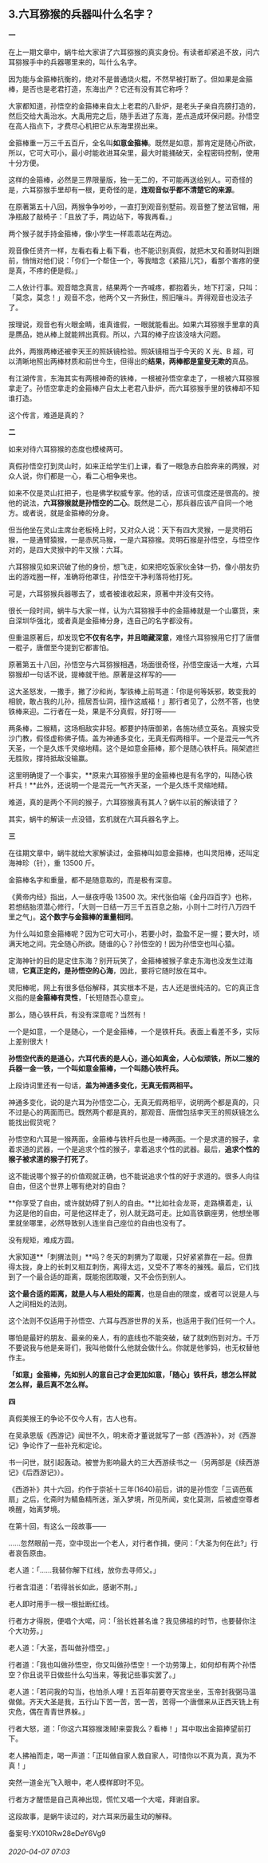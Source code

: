 ## 3.六耳猕猴的兵器叫什么名字？
**一**


在上一期文章中，蜗牛给大家讲了六耳猕猴的真实身份。有读者却紧追不放，问六耳猕猴手中的兵器哪里来的，叫什么名字。


因为能与金箍棒抗衡的，绝对不是普通烧火棍，不然早被打断了。但如果是金箍棒，是否也是老君打造，东海出产？它还有没有其它称呼？


大家都知道，孙悟空的金箍棒来自太上老君的八卦炉，是老头子亲自亮膀打造的，然后交给大禹治水。大禹用完之后，随手丢进了东海，差点造成环保问题。孙悟空在高人指点下，才费尽心机把它从东海里捞出来。


金箍棒重一万三千五百斤，全名叫**如意金箍棒**。既然是如意，那肯定是随心所欲，所以，它可大可小，最小时能收进耳朵里，最大时能捅破天，全程密码控制，使用十分方便。


这样的金箍棒，必然是三界限量版，独一无二的，不可能再送给别人。可奇怪的是，六耳猕猴手里却有一根，更奇怪的是，**连观音似乎都不清楚它的来源**。


在原著第五十八回，两猴争争吵吵，一直打到观音别墅前。观音整了整法官帽，用净瓶敲了敲椅子：「且放了手，两边站下，等我再看。」


两个猴子就手持金箍棒，像小学生一样乖乖站在两边。


观音像任贤齐一样，左看右看上看下看，也不能识别真假，就把木叉和善财叫到跟前，悄悄对他们说：「你们一个帮住一个，等我暗念《紧箍儿咒》，看那个害疼的便是真，不疼的便是假。」


二人依计行事。观音暗念真言，结果两个一齐喊疼，都抱着头，地下打滚，只叫：「莫念，莫念！」观音不念，他两个又一齐揪住，照旧嚷斗。弄得观音也没法子了。


按理说，观音也有火眼金睛，谁真谁假，一眼就能看出。如果六耳猕猴手里拿的真是赝品，她从棒上就能辨出真假。所以，六耳的棒子应该没啥大问题。


此外，两猴两棒还被李天王的照妖镜检验。照妖镜相当于今天的 X 光、B 超，可以清晰地照出两棒材质和前世今生，但得出的**结果，两棒都是童叟无欺的**真品。


有江湖传言，东海其实有两根神奇的铁棒，一根被孙悟空拿走了，一根被六耳猕猴拿走了。孙悟空拿走的金箍棒产自太上老君八卦炉，而六耳猕猴手里的铁棒却不知谁打造。


这个传言，难道是真的？


**二**


如来对待六耳猕猴的态度也模棱两可。


真假孙悟空打到灵山时，如来正给学生们上课，看了一眼急赤白脸奔来的两猴，对众人说，你们都是一心，看二心相争来也。


如来不仅是灵山扛把子，也是佛学权威专家。他的话，应该可信度还是很高的。按他的说法，**六耳猕猴就是孙悟空的二心**。既然是二心，那兵器应该产自同一个地方。或者说，就是金箍棒的分身。


但当他坐在灵山主席台老板椅上时，又对众人说：天下有四大灵猴，一是灵明石猴，一是通臂猿猴，一是赤尻马猴，一是六耳猕猴。灵明石猴是孙悟空，与悟空作对的，是四大灵猴中的牛叉猴：六耳。


六耳猕猴见如来识破了他的身份，想飞走，如来把吃饭家伙金钵一扔，像小朋友扔出的游戏圈一样，准确将他罩住，孙悟空干净利落将他打死。


可是，六耳猕猴兵器哪去了，或者被谁收起来，原著中并没有交待。


很长一段时间，蜗牛与大家一样，认为六耳猕猴手中的金箍棒就是一个山寨货，来自深圳华强北，或者真是金箍棒分身，连自己的名字都没有。


但重温原著后，却发现**它不仅有名字，并且暗藏深意**，难怪六耳猕猴用它打了唐僧一棍子，唐僧至今提到它都害怕。


原著第五十八回，孙悟空与六耳猕猴相遇，场面很奇怪，孙悟空废话一大堆，六耳猕猴却一句话不说，提棒就干他。原著是这样写的——


这大圣怒发，一撒手，撇了沙和尚，掣铁棒上前骂道：「你是何等妖邪，敢变我的相貌，敢占我的儿孙，擅居吾仙洞，擅作这威福！」那行者见了，公然不答，也使铁棒来迎。二行者在一处，果是不分真假，好打呀——


两条棒，二猴精，这场相敌实非轻。都要护持唐御弟，各施功绩立英名。真猴实受沙门教，假怪虚称佛子情。盖为神通多变化，无真无假两相平。一个是混元一气齐天圣，一个是久炼千灵缩地精。这个是如意金箍棒，那个是随心铁杆兵。隔架遮拦无胜败，撑持抵敌没输赢。


这里明确提了一个事实，**原来六耳猕猴手里的金箍棒也是有名字的，叫随心铁杆兵！**此外，还说明一个是混元一气齐天圣，一个是久炼千灵缩地精。


难道，真的是两个不同的猴子，六耳猕猴真有其人？蜗牛以前的解读错了？


其实，蜗牛的解读一点没错，玄机就在六耳兵器名字上。


**三**


在往期文章中，蜗牛就给大家解读过，金箍棒叫如意金箍棒，也叫灵阳棒，还叫定海神珍（针），重 13500 斤。


金箍棒名字和重量，都不是随意取的，而是极有深意。


《黄帝内经》指出，人一昼夜呼吸 13500 次。宋代张伯端《金丹四百字》也称，若想结胎须潜心修行，「大则一日结一万三千五百息之胎，小则十二时行八万四千里之气」。**这个数字与金箍棒的重量相同**。


为什么叫如意金箍棒呢？因为它可大可小，若要小时，盈盈不足一握；要大时，顷满天地之间。完全随心所欲。随谁的心？孙悟空的！因为孙悟空也叫心猿。


定海神针的目的是定住东海？别开玩笑了，金箍棒被猴子拿走东海也没发生过海啸，**它真正定的，是孙悟空的心海**，因此，要将它随时放在耳中。


灵阳棒呢，网上有很多低俗解释，其实根本不是，古人还是很纯洁的。它的真正含义指的是**金箍棒有灵性**，「长短随吾心意变」。


那么，随心铁杆兵，有没有深意呢？当然有！


一个是如意，一个是随心，一个是金箍棒，一个是铁杆兵。表面上看差不多，实际上差别很大！


**孙悟空代表的是道心，六耳代表的是人心，道心如真金，人心似顽铁，所以二猴的兵器一金一铁，一个叫如意金箍棒，一个叫随心铁杆兵。**


上段诗词里还有一句话，**盖为神通多变化，无真无假两相平。**


神通多变化，说的是六耳为孙悟空二心，无真无假两相平，说明两个都是真的，只不过是心的两面而已。既然两个都是真的，那观音、唐僧包括李天王的照妖镜怎么能找出假货呢？


孙悟空和六耳是一猴两面，金箍棒与铁杆兵也是一棒两面。一个是求道的猴子，拿着求道的武器，一个是追求个性的猴子，拿着追求个性的武器。最后，**追求个性的猴子被求道的猴子打死了**。


这不能说哪个猴子的价值观就正确，也不能说追求个性的好于求道的。很多人向往自由，但这个世界上哪有绝对的自由？


**你享受了自由，或许就妨碍了别人的自由。**比如社会龙哥，走路横着走，认为这是他的自由，可是他这样走了，别人就无路可走。比如高铁霸座男，他想坐哪里就坐哪里，必然导致别人连坐自己座位的自由也没有了。


没有规矩，难成方圆。


大家知道**「刺猬法则」**吗？冬天的刺猬为了取暖，只好紧紧靠在一起。但靠得太拢，身上的长刺又相互刺伤，离得太远，又受不了寒冬的摧残。最后，它们找到了一个最合适的距离，既能抱团取暖，又不会伤到别人。


**这个最合适的距离，就是人与人相处的距离**，也是自由的限度，或者可以说是人与人之间相处的法则。


这个法则不仅适用于孙悟空、六耳与西游世界的关系，也适用于我们任何一个人。


哪怕是最好的朋友、最亲的亲人，有的底线也不能突破，破了就刺伤到对方。千万不要说我与他是亲哥们，我叫他做什么他就会做什么。你就是他爹妈，也无权替他作主。


**「如意」金箍棒，先如别人的意自己才会更加如意，「随心」铁杆兵，想怎么样就怎么样，最后真不怎么样。**


**四**


真假美猴王的争论不仅今人有，古人也有。


在吴承恩版《西游记》闻世不久，明末奇才董说就写了一部《西游补》，对《西游记》争论作了一些补充和定论。


书一问世，就引起轰动。被誉为影响最大的三大西游续书之一（另两部是《续西游记》《后西游记》）。


《西游补》共十六回，约作于崇祯十三年(1640)前后，讲的是孙悟空「三调芭蕉扇」之后，化斋时为鲭鱼精所迷，渐入梦境，所见所闻，变化莫测，后被虚空尊者唤醒，始离梦境。


在第十回，有这么一段故事——


……忽然眼前一亮，空中现出一个老人，对行者作揖，便问：「大圣为何在此?」行者哀告原由。


老人道：「……我替你解下红线，放你去寻师父。」


行者含泪道：「若得翁长如此，感谢不荆。」


老人即时用手一根一根扯断红线。


行者方才得脱，便唱个大喏，问：「翁长姓甚名谁？我见佛祖的时节，也要替你注个大功劳。」


老人道：「大圣，吾叫做孙悟空。」


行者道：「我也叫做孙悟空，你又叫做孙悟空！一个功劳簿上，如何却有两个孙悟空？你且说平日做些什么勾当来，等我记些事实罢了。」


老人道：「若问我的勾当，也怕杀人哩！五百年前要夺天宫坐坐，玉帝封我弼马温做做。齐天大圣是我，五行山下苦一苦，苦一苦，苦得一个唐僧来从正西天铣上有灾危，偶在青青世界躲。」


行者大怒，道：「你这六耳猕猴泼贼!来耍我么？看棒！」耳中取出金箍捧望前打下。


老人拂袖而走，喝一声道：「正叫做自家人救自家人，可惜你以不真为真，真为不真！」


突然一道金光飞入眼中，老人模样即时不见。


行者方才醒悟是自己真神出现，慌忙又唱一个大喏，拜谢自家。


这段故事，是蜗牛读过的，对六耳来历最生动的解释。


备案号:YX010Rw28eDeY6Vg9


###### 2020-04-07 07:03
